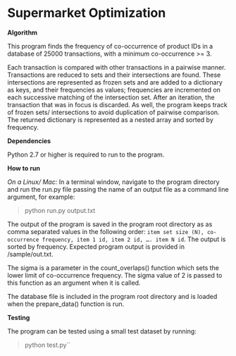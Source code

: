 Supermarket Optimization
========================

**Algorithm**

This program finds the frequency of co-occurrence of product IDs in a database of
25000 transactions, with a minimum co-occurrence >= 3.

Each transaction is compared with other transactions in a pairwise manner.
Transactions are reduced to sets and their intersections are found.
These intersections are represented as frozen sets and are added to a dictionary
as keys, and their frequencies as values; frequencies are incremented
on each successive matching of the intersection set. After an iteration,
the transaction that was in focus is discarded. As well, the program keeps
track of frozen sets/ intersections to avoid duplication of pairwise comparison.
The returned dictionary is represented as a nested array and sorted by
frequency.

**Dependencies**

Python 2.7 or higher is required to run to the program.

**How to run**

*On a Linux/ Mac:*
In a terminal window, navigate to the program directory and run
the run.py file passing the name of an output file as a command line
argument, for example:

> python run.py output.txt

The output of the program is saved in the program root directory as
as comma separated values in the following order: ``item set size (N),
co-occurrence frequency, item 1 id, item 2 id, …. item N id``. The output is
sorted by frequency. Expected program output is provided in /sample/out.txt.

The sigma is a parameter in the count_overlaps() function which sets the lower
limit of co-occurrence frequency. The sigma value of 2 is passed to this
function as an argument when it is called.

The database file is included in the program root directory and is loaded when
the prepare_data() function is run.

**Testing**

The program can be tested using a small test dataset by running:

>python test.py``
